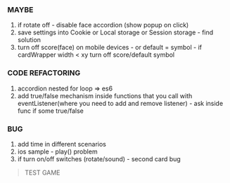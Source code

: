 ### MAYBE
1. if rotate off - disable face accordion (show popup on click)
2. save settings into Cookie or Local storage or Session storage - find solution
3. turn off score(face) on mobile devices - or default = symbol - if cardWrapper width < xy turn off score/default symbol

### CODE REFACTORING
1. accordion nested for loop => es6
2. add true/false mechanism inside functions that you call with eventListener(where you need to add and remove listener) - ask inside func if some true/false 

### BUG
1. add time in different scenarios
2. ios sample - play() problem
3. if turn on/off switches (rotate/sound) - second card bug

> TEST GAME